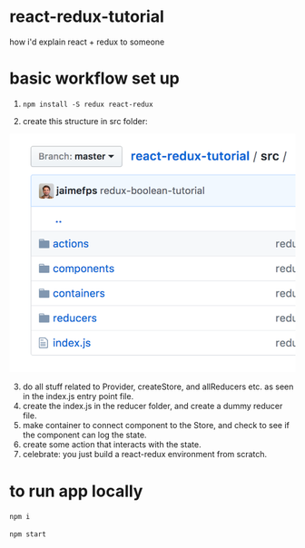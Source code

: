 # react-redux-tutorial

how i'd explain react + redux to someone


# basic workflow set up

1. `npm install -S redux react-redux` 

2. create this structure in src folder:

![alt text](images/folder-structure.png)


3. do all stuff related to Provider, createStore, and allReducers etc. as seen in the index.js entry point file.
4. create the index.js in the reducer folder, and create a dummy reducer file.
5. make container to connect component to the Store, and check to see if the component can log the state.
6. create some action that interacts with the state.
7. celebrate: you just build a react-redux environment from scratch.

# to run app locally

`npm i`

`npm start`



